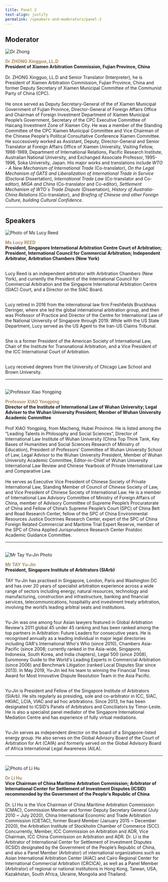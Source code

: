 ```yaml
---
title: Panel 2
text-align: justify
permalink: /speakers-and-moderators/panel-2
---
```


<style> 
.content img {
  max-width: 200px;
  margin-left: 0;
}

.speaker-name {
  color: #AC8B60;
}
</style>

## Moderator
<div class="sgds-container">
  <div class="row is-desktop">
    <div class="col is-10-mobile is-10-tablet is-3-desktop is-3-widescreen is-3-fullhd">
    <img src="/images/speakers-panel 2-zhong xingguo.jpg" alt="Dr Zhong"> 
    </div>
    <div class="col">
      <p>
      <b class="speaker-name">Dr ZHONG Xingguo, LL.D </b><br>
   <b>President of Xiamen Arbitration Commission, Fujian Province, China <br> <br></b>
Dr. ZHONG Xingguo, LL.D and Senior Translator (Interpreter), he is President of Xiamen Arbitration Commission, Fujian Province, China and former Deputy Secretary of Xiamen Municipal Committee of the Communist Party of China (CPC).<br> <br> 
He once served as Deputy Secretary-General of the of Xiamen Municipal Government of Fujian Province, Director-General of Foreign Affairs Office and Chairman of Foreign Investment Department of Xiamen Municipal People’s Government, Secretary of the CPC Executive Committee of Haicang Investment Zone of Xiamen City. He was a member of the Standing Committee of the CPC Xiamen Municipal Committee and Vice Chairman of the Chinese People's Political Consultative Conference Xiamen Committee. He successively worked as Assistant, Deputy, Director-General and Senior Translator at Foreign Affairs Office of Xiamen University, Visiting Fellow, 1988-1989, Department of International Relations, Pacific Research Institute, Australian National University, and Exchanged Associate Professor, 1995-1996, Soka University, Japan. His major works and translations include <i> WTO - A New Mechanism of International Trade </i> (Co-translator), <i>On the Legal Mechanism of GATS and Liberalization of International Trade in Service </i>(Doctoral Dissertation), <i>International Trade Law</i> (Co-translator and Co-editor), <i>MIGA and China </i>(Co-translator and Co-editor), <i>Settlement Mechanism of WTO`s Trade Dispute </i>(Dissertation), <i>History of Australia-China Relations </i>(Co-translator), and <i>Briefing of Chinese and other Foreign Culture, building Cultural Confidence</i>.
      </p>
   </div>
  </div> 
</div>
<hr>

## Speakers

<div class="sgds-container">
  <div class="row is-desktop">
    <div class="col is-10-mobile is-10-tablet is-3-desktop is-3-widescreen is-3-fullhd">
    <img src="/images/speakers-panel 2-Lucy Reed.jpg" alt="Photo of Ms Lucy Reed"> 
    </div>
    <div class="col">
    <p>
      <b class="speaker-name">Ms Lucy REED </b><br>
    <b>President, Singapore International Arbitration Centre Court of Arbitration; President, International Council for Commercial Arbitration; Independent Arbitrator, Arbitration Chambers (New York)<br> <br> </b>
      
Lucy Reed is an independent arbitrator with Arbitration Chambers (New York), and currently the President of the International Council for Commercial Arbitration and the Singapore International Arbitration Centre (SIAC) Court, and a Director on the SIAC Board.  <br> <br>

Lucy retired in 2016 from the international law firm Freshfields Bruckhaus Deringer, where she led the global international arbitration group, and then was Professor of Practice and Director of the Centre for International Law of the National University of Singapore through 2019. While with the US State Department, Lucy served as the US Agent to the Iran-US Claims Tribunal. <br> <br>

She is a former President of the American Society of International Law, Chair of the Institute for Transnational Arbitration, and a Vice President of the ICC International Court of Arbitration. <br> <br>

Lucy received degrees from the University of Chicago Law School and Brown University.
</p>
</div>
  </div>
 <hr>
  <br>
<div class="row is-desktop">
    <div class="col is-10-mobile is-10-tablet is-3-desktop is-3-widescreen is-3-fullhd">
    <img src="/images/speakers-panel 2-xiao yongping.png" alt="Professor Xiao Yongping"> 
    </div>
    <div class="col">
    <p>
<b class="speaker-name">Professor XIAO Yongping </b><br>
    <b>Director of the Institute of International Law of Wuhan University; Legal Adviser to the Wuhan University President; Member of Wuhan University Academic Committee <br> <br> </b>
Prof XIAO Yongping, from Macheng, Hubei Province. He is listed among the “Leading Talents in Philosophy and Social Sciences”, Director of International Law Institute of Wuhan University (China Top Think Tank, Key Bases of Humanities and Social Sciences Research of Ministry of Education), President of Professors’ Committee of Wuhan University School of Law, Legal Advisor to the Wuhan University President, Member of Wuhan University Academic Committee, Editor-in-Chief of Wuhan University International Law Review and Chinese Yearbook of Private International Law and Comparative Law.<br> <br>
He serves as Executive Vice President of Chinese Society of Private International Law, Standing Member of Council of Chinese Society of Law, and Vice President of Chinese Society of International Law. He is a member of International Law Advisory Committee of Ministry of Foreign Affairs of China, member of Advisory Committee of Supreme People’s Procuratorate of China and Fellow of China’s Supreme People’s Court (SPC) of China Belt and Road Research Center, fellow of the SPC of China Environmental Resources Justice Doctrines Research Center, expert of the SPC of China Foreign Related Commercial and Maritime Trial Expert Reserve, member of the SPC of China Applied Jurisprudence Research Center Postdoc Academic Guidance Committee.
</p>
</div>
</div> 
  <hr>
  <br>

<div class="row is-desktop">
    <div class="col is-10-mobile is-10-tablet is-3-desktop is-3-widescreen is-3-fullhd">
    <img src="/images/speakers-panel 2-Tay Yu Jin.png" alt="Mr Tay Yu-Jin Photo"> 
    </div>
    <div class="col">
    <p>
<b class="speaker-name">Mr TAY Yu-Jin </b><br>
    <b>President, Singapore Institute of Arbitrators (SIArb)<br> <br> </b>
      TAY Yu-Jin has practised in Singapore, London, Paris and Washington DC and has over 20 years of specialist arbitration experience across a wide range of sectors including energy, natural resources, technology and manufacturing, construction and infrastructure, banking and financial services, telecommunications, hospitality and   investment treaty arbitration, involving the world’s leading arbitral seats and institutions.<br> <br>

Yu-Jin was one among four Asian lawyers featured in Global Arbitration Review's 2011 global 45 under 45 ranking and has been ranked among the top partners in Arbitration: Future Leaders for consecutive years. He is recognised annually as a leading individual in major legal directories including GAR's International Who's Who (since 2010), Chambers Asia-Pacific (since 2008; currently ranked in the Asia-wide, Singapore, Indonesia, South Korea, and India chapters), Legal 500 (since 2008), Euromoney Guide to the World's Leading Experts in Commercial Arbitration (since 2006) and Benchmark Litigation (ranked Local Disputes Star since 2013). In May 2019, Yu-Jin led his team to winning the Financial Times Award for Most Innovative Dispute Resolution Team in the Asia Pacific.<br> <br>

Yu-Jin is President and Fellow of the Singapore Institute of Arbitrators (SIArb). He sits regularly as presiding, sole and co-arbitrator in ICC, SIAC, HKIAC, LCIA, VIAC and ad hoc arbitrations. Since 2013, he has been designated to ICSID’s Panels of Arbitrators and Conciliators by Timor-Leste. He is also a specialist panel mediator of the Singapore International Mediation Centre and has experience of fully virtual mediations.<br> <br>

Yu-Jin serves as independent director on the board of a Singapore-listed energy group. He also serves on the Global Advisory Board of the Court of Arbitration for Art (CAfA) and formerly served on the Global Advisory Board of Africa International Legal Awareness (AILA).
</p>
</div>
</div>
   <hr>
  <br>

<div class="row is-desktop">
    <div class="col is-10-mobile is-10-tablet is-3-desktop is-3-widescreen is-3-fullhd">
    <img src="/images/speakers-panel 2-li hu.jpg" alt="Photo of Li Hu"> 
    </div>
    <div class="col">
    <p>
<b class="speaker-name">Dr LI Hu</b><br>
    <b>Vice Chairman of China Maritime Arbitration Commission; Arbitrator of International Center for Settlement of Investment Disputes (ICSID) recommended by the Government of the People's Republic of China<br> <br> </b>
Dr. LI Hu is the Vice Chairman of China Maritime Arbitration Commission (CMAC), Commission Member and former Deputy Secretary General (July 2010 ~ July 2020), China International Economic and Trade Arbitration Commission (CIETAC), former Board Member (January 2015 ~ December 2020), the Arbitration Institute of Stockholm Chamber of Commerce (SCC). Concurrently, Member, ICC Commission on Arbitration and ADR, Vice Chairman, ICC China Commission on Arbitration and ADR. Dr. LI is the Arbitrator of International Center for Settlement of Investment Disputes (ICSID) designated by the Government of the People’s Republic of China, and also a Panel Member (Arbitrator) of international organizations such as Asian International Arbitration Center (AIAC) and Cairo Regional Center for International Commercial Arbitration (CRCICA), as well as a Panel Member (Arbitrator) of regional or national institutions in Hong Kong, Taiwan, USA, Kazakhstan, South Africa, Ukraine, Mongolia and Thailand. 
</p>
</div>
